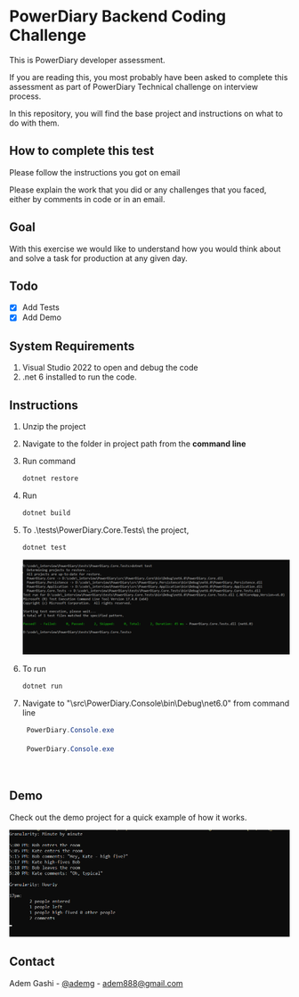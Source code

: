 # PowerDiary Backend Coding Challenge

This is PowerDiary developer assessment.

If you are reading this, you most probably have been asked to complete this assessment as part of PowerDiary Technical challenge on interview process.

In this repository, you will find the base project and instructions on what to do with them. 

## How to complete this test

Please follow the instructions you got on email

Please explain the work that you did or any challenges that you faced, either by comments in code or in an email.


## Goal
 With this exercise we would like to understand how you would think about and solve a task for production at any given day. 


## Todo
- [X] Add Tests
- [X] Add Demo 

## System Requirements
1. Visual Studio 2022 to open and debug the code
2. .net 6 installed to run the code.

## Instructions
1. Unzip the project  
2. Navigate to the folder in project path from the **command line**
3. Run command
    ```csharp
   dotnet restore
   ```
4. Run 
   ```csharp
   dotnet build
   ```
5. To .\tests\PowerDiary.Core.Tests\ the project, 
   ```csharp
   dotnet test
   ```
    ![](docs/tests.png)
   
6. To run
   ```csharp
   dotnet run
   ```
7. Navigate to "\src\PowerDiary.Console\bin\Debug\net6.0\" from command line
   ```csharp
    PowerDiary.Console.exe
  
    PowerDiary.Console.exe 
  
    
   ```



## Demo

Check out the demo project for a quick example of how it works.

![](docs/demo.png)


## Contact

Adem Gashi - [@ademg](https://linkedin.com/in/ademg) - adem888@gmail.com
